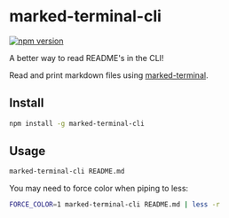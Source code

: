 # marked-terminal-cli
[![npm version](https://img.shields.io/npm/v/marked-terminal-cli.svg)](https://npmjs.org/package/marked-terminal-cli)

A better way to read README's in the CLI!

Read and print markdown files using [marked-terminal](https://github.com/mikaelbr/marked-terminal).

## Install

```sh
npm install -g marked-terminal-cli
```

## Usage

```sh
marked-terminal-cli README.md
```

You may need to force color when piping to less:

```sh
FORCE_COLOR=1 marked-terminal-cli README.md | less -r
```
